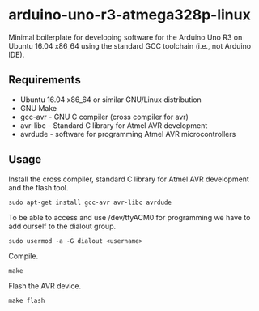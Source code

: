 # arduino-uno-r3-atmega328p-linux
Minimal boilerplate for developing software for the Arduino Uno R3 on Ubuntu 16.04 x86_64 using the standard GCC toolchain (i.e., not Arduino IDE).

## Requirements
- Ubuntu 16.04 x86_64 or similar GNU/Linux distribution
- GNU Make
- gcc-avr - GNU C compiler (cross compiler for avr)
- avr-libc - Standard C library for Atmel AVR development
- avrdude - software for programming Atmel AVR microcontrollers

## Usage
Install the cross compiler, standard C library for Atmel AVR development and the flash tool.

`sudo apt-get install gcc-avr avr-libc avrdude`

To be able to access and use /dev/ttyACM0 for programming we have to add ourself to the dialout group.

`sudo usermod -a -G dialout <username>`

Compile.

`make`

Flash the AVR device.

`make flash`
